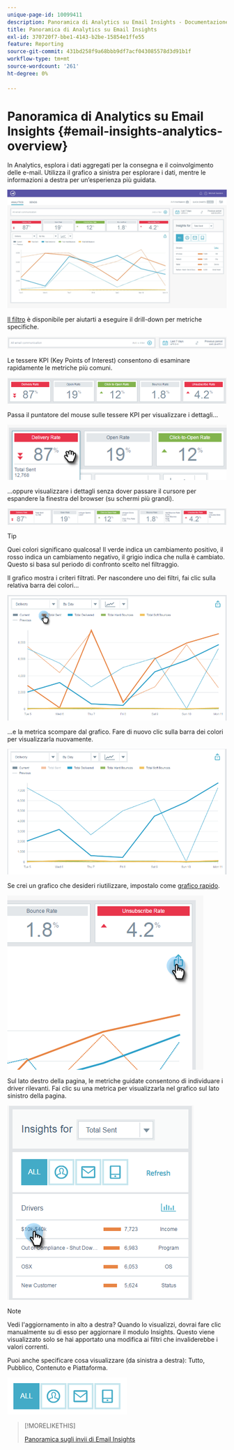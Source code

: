 ```yaml
---
unique-page-id: 10099411
description: Panoramica di Analytics su Email Insights - Documentazione di Marketo - Documentazione del prodotto
title: Panoramica di Analytics su Email Insights
exl-id: 370720f7-bbe1-4143-b2be-15854e1ffe55
feature: Reporting
source-git-commit: 431bd258f9a68bbb9df7acf043085578d3d91b1f
workflow-type: tm+mt
source-wordcount: '261'
ht-degree: 0%

---
```


# Panoramica di Analytics su Email Insights {#email-insights-analytics-overview}

In Analytics, esplora i dati aggregati per la consegna e il coinvolgimento delle e-mail. Utilizza il grafico a sinistra per esplorare i dati, mentre le informazioni a destra per un’esperienza più guidata.

![](assets/emailanalytics-1.jpg)

[Il filtro](/help/marketo/product-docs/reporting/email-insights/filtering-in-email-insights.md) è disponibile per aiutarti a eseguire il drill-down per metriche specifiche.

![](assets/filter-field.png)

Le tessere KPI (Key Points of Interest) consentono di esaminare rapidamente le metriche più comuni.

![](assets/kpi.png)

Passa il puntatore del mouse sulle tessere KPI per visualizzare i dettagli...

![](assets/kpi-hover.png)

...oppure visualizzare i dettagli senza dover passare il cursore per espandere la finestra del browser (su schermi più grandi).

![](assets/kpi-wide.png)

>[!TIP]
>
>Quei colori significano qualcosa! Il verde indica un cambiamento positivo, il rosso indica un cambiamento negativo, il grigio indica che nulla è cambiato. Questo si basa sul periodo di confronto scelto nel filtraggio.

Il grafico mostra i criteri filtrati. Per nascondere uno dei filtri, fai clic sulla relativa barra dei colori...

![](assets/chart1.png)

...e la metrica scompare dal grafico. Fare di nuovo clic sulla barra dei colori per visualizzarla nuovamente.

![](assets/chart2.png)

Se crei un grafico che desideri riutilizzare, impostalo come [grafico rapido](/help/marketo/product-docs/reporting/email-insights/email-insights-quick-charts.md).

![](assets/quick-chart.png)

Sul lato destro della pagina, le metriche guidate consentono di individuare i driver rilevanti. Fai clic su una metrica per visualizzarla nel grafico sul lato sinistro della pagina.

![](assets/guided-metrics-ps.png)

>[!NOTE]
>
>Vedi l&#39;aggiornamento in alto a destra? Quando lo visualizzi, dovrai fare clic manualmente su di esso per aggiornare il modulo Insights. Questo viene visualizzato solo se hai apportato una modifica ai filtri che invaliderebbe i valori correnti.

Puoi anche specificare cosa visualizzare (da sinistra a destra): Tutto, Pubblico, Contenuto e Piattaforma.

![](assets/guided-bar.png)

>[!MORELIKETHIS]
>
>[Panoramica sugli invii di Email Insights](/help/marketo/product-docs/reporting/email-insights/email-insights-sends-overview.md)

